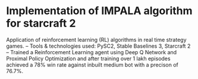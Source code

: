 # Implementation of IMPALA algorithm for starcraft 2

Application of reinforcement learning (RL) algorithms in real time strategy games.
– Tools & technologies used: PySC2, Stable Baselines 3, Starcraft 2
– Trained a Reinforcement Learning agent using Deep Q Network and Proximal Policy Optimization and after
training over 1 lakh episodes achieved a 78% win rate against inbuilt medium bot with a precison of 76.7%.
